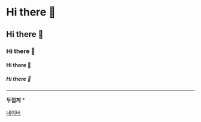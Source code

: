 # Hi there 👋
## Hi there 👋
### Hi there 👋
#### Hi there 👋
##### Hi there 👋

---

**두껍게**
*



[네이버](https://naver.com)
